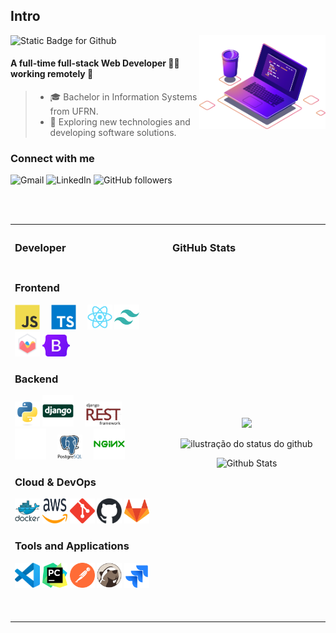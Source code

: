 ## Intro

<img src="./images/computer-illustration.png" alt="Ilustração de um Computador e Café" min-width="40%" max-width="40%" width="40%" align="right">

<img width="30%" src="https://img.shields.io/static/v1?label=&message=I'm Willamy Domingos&color=f8efd4&style=for-the-badge" alt="Static Badge for Github">

#### A full-time full-stack Web Developer 👨‍💻 working remotely 🚀
>- 🎓 Bachelor in Information Systems from UFRN.
>- 🤔 Exploring new technologies and developing software solutions.

### Connect with me

<p align="left">
  <a href="mailto:willamy.wlp@gmail.com" title="willamy.wlp@gmail.com" target="_blank" rel="noreferrer" style="text-decoration: none">
    <img src="https://img.shields.io/badge/-Gmail-FF0000?style=square&labelColor=FF0000&logo=gmail&logoColor=white&link=willamy.wlp@gmail.com" alt="Gmail"/>
  </a>
  <a href="https://www.linkedin.com/in/willa-my/" title="willa-my"  target="_blank" rel="noreferrer" style="text-decoration: none">
    <img src="https://img.shields.io/badge/-Linkedin-0e76a8?style=square&logo=Linkedin&logoColor=white&link=https://www.linkedin.com/in/willa-my/" alt="LinkedIn"/>
  </a>
  <a href="https://github.com/willamylp" title="willamylp" target="_blank" rel="noreferrer" style="text-decoration: none">
    <img alt="GitHub followers" src="https://img.shields.io/github/followers/willamylp?label=follow&style=social">
  </a>
</p>

<br><br>

<table>
  <th align="left">
    <h3>Developer</h3>
  </th>
  <th align="left">
    <h3>GitHub Stats</h3>
  </th>
  <tr>
    <td width="50%">
      <h3>Frontend</h3>
      <p align="left">
        <a href="https://developer.mozilla.org/en-US/docs/Web/JavaScript" target="_blank" rel="noreferrer" style="text-decoration: none">
          <img src="./assets/frontend/javascript.svg" width="40" height="40" alt="JavaScript" />
        </a>⠀
        <a href="https://www.typescriptlang.org/" target="_blank" rel="noreferrer" style="text-decoration: none">
          <img src="./assets/frontend/typescript.svg" width="40" height="40" alt="TypeScript" />
        </a>⠀
        <a href="https://reactjs.org/" target="_blank" rel="noreferrer" style="text-decoration: none">
          <img src="./assets/frontend/reactjs.svg" width="40" height="40" alt="ReactJS" />
        </a>
        <a href="https://www.tailwindcss.com/" target="_blank" rel="noreferrer" style="text-decoration: none">
          <img src="./assets/frontend/tailwindcss.svg" width="40" height="40" alt="TailwindCSS" />
        </a>
        <a href="https://www.chartjs.org" target="_blank" rel="noreferrer" style="text-decoration: none">
          <img src="./assets/frontend/chartjs.svg" width="40" height="40" alt="ChartJS" />
        </a>
        <a href="https://getbootstrap.com/" target="_blank" rel="noreferrer" style="text-decoration: none">
          <img src="./assets/frontend/bootstrap.svg" height="35" alt="Bootstrap" />
        </a>
      </p>
      <h3>Backend</h3>
      <p align="left">
        <a href="https://www.python.org/" target="_blank" rel="noreferrer" style="text-decoration: none">
          <img src="./assets/backend/python.svg" width="40" height="40" alt="Python" />
        </a>
        <a href="https://www.djangoproject.com/" target="_blank" rel="noreferrer" style="text-decoration: none">
          <img src="./assets/backend/django.svg" height="50" alt="Python Django" />
        </a>⠀
        <a href="https://www.django-rest-framework.org" target="_blank" rel="noreferrer" style="text-decoration: none">
          <picture>
            <source media="(prefers-color-scheme: dark)" srcset="./assets/backend/django-rest-light.svg">
            <source media="(prefers-color-scheme: light)" srcset="./assets/backend/django-rest-dark.svg">
            <img src="./assets/backend/django-rest-dark.svg" height="40" alt="Django Rest Framework" />
          </picture>
        </a>⠀
        <a href="https://flask.palletsprojects.com/" target="_blank" rel="noreferrer" style="text-decoration: none">
          <picture>
            <source media="(prefers-color-scheme: dark)" srcset="./assets/backend/flask-light.svg">
            <source media="(prefers-color-scheme: light)" srcset="./assets/backend/flask-dark.svg">
            <img alt="GitHub" src="./assets/backend/flask-light.svg" height="50" alt="Flask" />
          </picture>
        </a>⠀
        <a href="https://www.postgresql.org/" target="_blank" rel="noreferrer" style="text-decoration: none">
          <picture>
            <source media="(prefers-color-scheme: dark)" srcset="./assets/backend/postgresql-light.svg">
            <source media="(prefers-color-scheme: light)" srcset="./assets/backend/postgresql-dark.svg">
            <img src="./assets/backend/postgresql-dark.svg" width="40" height="40" alt="PostgreSQL" />
          </picture>
        </a>⠀
        <a href="https://www.nginx.com/" target="_blank" rel="noreferrer" style="text-decoration: none">
          <img src="./assets/backend/nginx.svg" height="50" alt="Nginx" />
        </a>⠀
      </p>
      <h3>Cloud & DevOps</h3>
      <p align="left">
        <a href="https://www.docker.com/" target="_blank" rel="noreferrer" style="text-decoration: none">
          <img src="./assets/cloud_devops/docker.svg" width="40" height="40" alt="Docker" />
        </a>
        <a href="https://aws.amazon.com/" target="_blank" rel="noreferrer" style="text-decoration: none">
          <picture>
            <source media="(prefers-color-scheme: dark)" srcset="./assets/cloud_devops/aws-light.svg">
            <source media="(prefers-color-scheme: light)" srcset="./assets/cloud_devops/aws-dark.svg">
            <img src="./assets/cloud_devops/aws-dark.svg" width="40" height="40" alt="AWS" />
          </picture>
        </a>
        <a href="https://git-scm.com" target="_blank" rel="noreferrer" style="text-decoration: none">
          <img src="./assets/cloud_devops/git-scm.svg" width="40" height="40" alt="Git" />
        </a>
        <a href="https://github.com/" target="_blank" rel="noreferrer" style="text-decoration: none">
          <picture>
            <source media="(prefers-color-scheme: dark)" srcset="./assets/cloud_devops/github-light.svg">
            <source media="(prefers-color-scheme: light)" srcset="./assets/cloud_devops/github-dark.svg">
            <img alt="GitHub" src="./assets/cloud_devops/github-dark.svg" width="40" height="40" alt="GitHub" />
          </picture>
        </a>
        <a href="https://about.gitlab.com/" target="_blank" rel="noreferrer" style="text-decoration: none">
          <img src="./assets/cloud_devops/gitlab.svg" width="40" height="40" alt="Gitlab" />
        </a>
      </p>
      <h3>Tools and Applications</h3>
      <p align="left">
        <a href="https://code.visualstudio.com" target="_blank" rel="noreferrer" style="text-decoration: none">
          <img src="./assets/tools/vscode.svg" width="40" height="40" alt="VSCode" />
        </a>
        <a href="https://www.jetbrains.com/pt-br/pycharm/" target="_blank" rel="noreferrer" style="text-decoration: none">
          <img src="./assets/tools/PyCharm.svg" width="40" height="40" alt="PyCharm" />
        </a>
        <a href="https://www.postman.com" target="_blank" rel="noreferrer" style="text-decoration: none">
          <img src="./assets/tools/postman.svg" width="40" height="40" alt="Postman" />
        </a>
        <a href="https://dbeaver.io" target="_blank" rel="noreferrer" style="text-decoration: none">
          <img src="./assets/tools/DBeaver.svg" width="40" height="40" alt="DBeaver" />
        </a>
        <a href="https://www.atlassian.com/br/software/jira" target="_blank" rel="noreferrer" style="text-decoration: none">
          <img src="./assets/tools/jira.svg" width="40" height="40" alt="Jira" />
        </a>
      </p>
      <br><br>
    </td>
    <td width="50%">
      <p align="center">
        <img width="25%" src="https://komarev.com/ghpvc/?username=willamylp&&style=square" />
      </p>
      <p align="center">
        <img width="90%" src="https://github-readme-stats.vercel.app/api?username=willamylp&show_icons=true&title_color=783c00&text_color=af552e&icon_color=783c00&bg_color=f8efd4&cache_seconds=2300" alt="ilustração do status do github"/>
      </p>
      <p align="center">
        <img width="90%" src="https://github-readme-stats.vercel.app/api/top-langs/?username=willamylp&title_color=783c00&text_color=af552e&icon_color=783c00&bg_color=f8efd4&hide_border=false&include_all_commits=true&count_private=true&layout=compact" alt="Github Stats"/>
      </p>
    </td>
  </tr>
</table>
